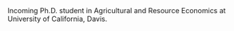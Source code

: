 <br><br>
Incoming Ph.D. student in Agricultural and Resource Economics at University of California, Davis.